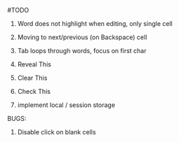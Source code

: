#TODO

1. Word does not highlight when editing, only single cell

2) Moving to next/previous (on Backspace) cell
3) Tab loops through words, focus on first char
4) Reveal This
5) Clear This
6) Check This

7) implement local / session storage

BUGS:

1. Disable click on blank cells

